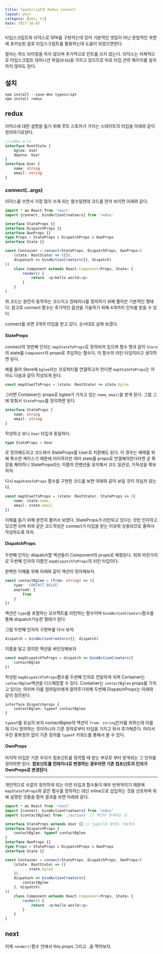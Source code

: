 ```yaml
---
title: TypeScript와 Redux connect
layout: post
category: [dev, ts]
date: 2017-10-03
---
```


타입스크립트와 리덕스로 SPA를 구현하는데 있어 기본적인 셋업이 아닌 문법적인 측면에 포커싱된 글로 타입스크립트를 활용하는데 도움이 되었으면한다.

필자는 하드 타이핑을 하지 않으며 추가적으로 린트를 쓰지 않는다. 리덕스는 자체적으로 타입스크립트 데피니션 파일(d.ts)을 가지고 있으므로 따로 타입 관련 패키지를 설치하지 않아도 된다.

## 설치

```
npm install --save-dev typescript
npm install redux
```

## redux

리덕스에 대한 설명을 돕기 위해 루트 스토어가 가지는 스테이트의 타입을 아래와 같이 정의하기로한다.

```typescript
//index.d.ts
interface RootState {
	bglee: User
	deptno: User
}
interface User {
	name: string
	email: string
}
```


### connect(..args)

리덕스를 쓰면서 가장 많이 쓰게 되는 함수일텐데 코드를 먼저 보이면 아래와 같다.

```typescript
import * as React from 'react'
import {connect, bindActionCreataors} from 'redux'

interface StateProps {}
interface DispatchProps {}
interface OwnProps {}
type Props = StateProps & DispatchProps & OwnProps
interface State {}

const Container = connect<StateProps, DispatchProps, OwnProps>(
	(state: RootState) => ({}),
	dispatach => bindActionCreators({}, dispatch)
)(
	class Component extends React.Component<Props, State> {
		render() {
			return	<p>hello world</p>
		}
	}
)
```

위 코드는 완전히 동작하는 코드이고 컨테이너를 정의하기 위해 풀어쓴 기본적인 형태다. 참고로 connect 함수는 추가적인 옵션을 기술하기 위해 4개까지 인자를 받을 수 있다.

connect를 보면 3개의 타입을 받고 있다. 순서대로 살펴 보겠다.

#### StateProps

connect의 첫번째 인자는 `mapStateToProps`로 정의되어 있으며 함수 명과 같이 `Store`의 state를 `Component`의 props로 주입하는 함수다. 이 함수의 리턴 타입이라고 생각하면 된다.

예를 들어 Store에 `bglee`라는 프로퍼티를 연결하고자 한다면 `mapStateToProps`는 아마도 다음과 같이 작성되게 된다.

```typescript
const mapStaetToProps = (state: RootState) => state.bglee
```

그러면 Container는 props로 bglee가 가지고 있는 `name`, `email`을 받게 된다. 그럼 그에 맞춰서 `StateProps`를 정의하면 된다.

```typescript
interface StateProps {
	name: string
	email: string
}
```

작성하고 보니 `User` 타입과 동일하다.

```typescript
type StateProps = User
```

로 정의해도되고 코드에서 StateProps를 User로 치환해도 된다. 이 경우는 예제를 위해 특수한 케이스기 때문에 이러하지만 여러 state를 props로 연결해야한다라면 곧 확장을 해야하니 StateProps라는 이름의 컨벤션을 유지해서 코드 일관성, 가독성을 확보하자.

다시 `mapStateToProps` 함수를 구현한 코드를 보면 아래와 같이 보일 것이 의심치 않는다.

```typescript
const mapStaetToProps = (state: RootState): StateProps => ({
	name: state.name,
	email: state.email
})
```

이해를 돕기 위해 완전히 풀어서 보였다. StateProps가 리턴되고 있다는 것만 인지하고 있으면 되며 위와 같은 코드작성은 connect가 타입을 받는 이유와 상충되므로 줄여서 작성하도록 하자.

#### DispatchProps

두번째 인자는 dispatch할 액션들이 Component의 props로 매핑된다. 위와 마찬가지로 두번째 인자의 이름인 `mapDispatchToProps`의 리턴 타입이다.

완벽한 이해를 위해 아래와 같이 액션이 정의해보자.

```typescript
const contactBglee = (from: string) => ({
	type: 'CONTACT_BGLEE'
	payload: {
		from
	}
})
```

액션은 `type`을 포함하는 오브젝트를 리턴하는 함수이며 `bindActionCreators`함수를 통해 dispatch가능한 형태가 된다.

그럼 두번째 인자의 구현부를 다시 보자.

```typescript
dispatch = bindActionCreators({}, dispatch)
```

이름을 달고 정의한 액션을 바인딩해보자

```typescript
const mapDispatchToProps = dispatch => bindActionCreators({
	contactBglee
})
```

작성된 `mapDispatchToProps`함수를 두번째 인자로 전달하게 되며 Container는 `contactBglee`액션을 디스패칭할 수 있다. Container는 `contactBglee` props를 가지고 있다는 의미며 이를 컴파일러에게 알려주기위해 두번째 DispatchProps는 아래와 같이 정의된다.

```
interface Dispatchprops {
	contactBglee: typeof contactBglee
}
```

`typeof`를 유심히 보자 contactBglee의 액션이 `from: string`인자를 취하는데 이를 재 다시 정의하는 것이아니라 기존 정의로부터 타입을 가지고 와서 추가해준다. 따라서 우린 중복정의 없이 기존 정의를 `typeof` 키워드를 통해서 쓸 수 있다.

#### OwnProps

마지막 타입은 기존 우리가 컴포넌트를 정의할 때 받는 부모로 부터 받게되는 그 인자를 정의하면 된다. **컴포넌트를 컨테이너로 변경하는 경우라면 기존 컴포넌트의 인자가 OwnProps로 변경된다.**

---

개인적으로 수없이 정의하게 되는 이런 타입과 함수들이 매우 반복적이기 때문에 `mapStateToProps`와 같은 함수를 정의하는 대신 inline으로 삽입하는 것을 선호하며 위에 설명한 것들을 함쳐 결과를 보면 아래와 같다.

```typescript
import * as React from 'react'
import {connect, bindActionCreataors} from 'redux'
import {contactBglee} from './actions' // 액션이 존재하는 곳

interface StateProps extends User {} // type으로 정의도 가능하다
interface DispatchProps {
	contactBglee: typeof contactBglee
}
interface OwnProps {}
type Props = StateProps & DispatchProps & OwnProps
interface State {}

const Container = connect<StateProps, DispatchProps, OwnProps>(
	(state: RootState) => ({
		...state.bglee
	}),
	dispatach => bindActionCreators({
		contactBglee
	}, dispatch)
)(
	class Component extends React.Component<Props, State> {
		render() {
			return	<p>hello world</p>
		}
	}
)
```

## next

이제 `render()`함수 안에서 this.props 그리고 `.`을 찍어보자.